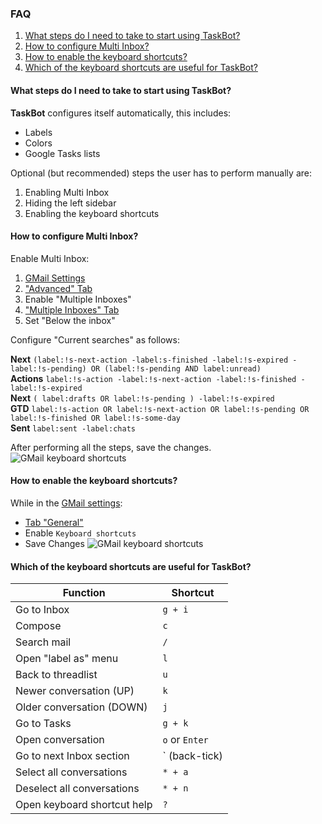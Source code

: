 ### FAQ
1. [What steps do I need to take to start using TaskBot?](/faq/#5)
2. [How to configure Multi Inbox?](/faq/#5)
3. [How to enable the keyboard shortcuts?](/faq/#5)
4. [Which of the keyboard shortcuts are useful for TaskBot?](/faq/#5)

#### What steps do I need to take to start using TaskBot?
**TaskBot** configures itself automatically, this includes:
* Labels
* Colors
* Google Tasks lists

Optional (but recommended) steps the user has to perform manually are:
1. Enabling Multi Inbox
2. Hiding the left sidebar
3. Enabling the keyboard shortcuts

#### How to configure Multi Inbox?
Enable Multi Inbox:
1.  [GMail Settings](https://mail.google.com/mail/u/0/#settings/general)
2.  ["Advanced" Tab](https://mail.google.com/mail/u/0/#settings/labs)
3.  Enable "Multiple Inboxes"
4.  ["Multiple Inboxes" Tab](https://mail.google.com/mail/u/0/#settings/lighttlist)
5.  Set "Below the inbox"

Configure "Current searches" as follows:

**Next** `(label:!s-next-action -label:s-finished -label:!s-expired -label:!s-pending) OR (label:!s-pending AND label:unread)`<br>
**Actions**  `label:!s-action -label:!s-next-action -label:!s-finished -label:!s-expired`<br>
**Next**  `( label:drafts OR label:!s-pending ) -label:!s-expired`<br>
**GTD**  `label:!s-action OR label:!s-next-action OR label:!s-pending OR label:!s-finished OR label:!s-some-day`<br>
**Sent**  `label:sent -label:chats`

After performing all the steps, save the changes.
![GMail keyboard shortcuts](/static/images/gmail-multi-inbox.png)

#### How to enable the keyboard shortcuts?
While in the [GMail settings](https://mail.google.com/mail/u/0/#settings/general):
 - [Tab "General"](https://mail.google.com/mail/u/0/#settings/general)
 - Enable `Keyboard shortcuts`
 - Save Changes
![GMail keyboard shortcuts](/static/images/gmail-keyboard.png)

#### Which of the keyboard shortcuts are useful for TaskBot?

| Function | Shortcut |
|--|--|
| Go to Inbox | `g + i` |
| Compose | `c` |
| Search mail | `/` |
| Open "label as" menu | `l` |
| Back to threadlist | `u` |
| Newer conversation (UP) | `k` |
| Older conversation (DOWN) | `j` |
| Go to Tasks | `g + k` |
| Open conversation | `o` or `Enter` |
| Go to next Inbox section | ` (back-tick) |
| Select all conversations | `* + a` |
| Deselect all conversations | `* + n` |
| Open keyboard shortcut help | `?` |


<!--stackedit_data:
eyJoaXN0b3J5IjpbLTY1ODc4NzM3LC0xMTAyMTQ2MzAsMjc5OD
k4MDcsMjAyMjU4OTQxMiwxNjE0MjM1NDMwLDExODU0MjE1MDJd
fQ==
-->